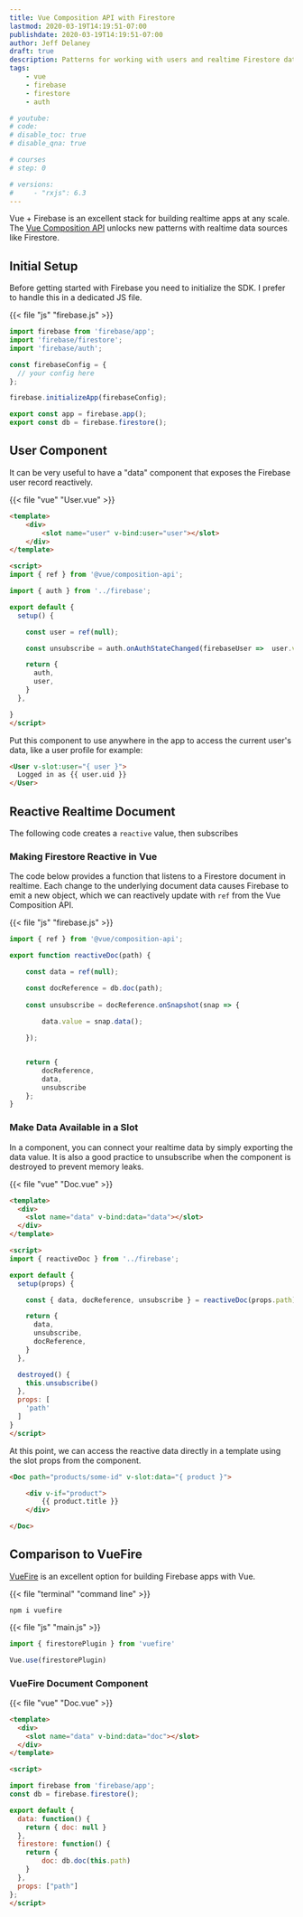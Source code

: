 ```yaml
---
title: Vue Composition API with Firestore
lastmod: 2020-03-19T14:19:51-07:00
publishdate: 2020-03-19T14:19:51-07:00
author: Jeff Delaney
draft: true
description: Patterns for working with users and realtime Firestore data with the Vue.js 3 Composition API
tags: 
    - vue
    - firebase
    - firestore
    - auth

# youtube: 
# code: 
# disable_toc: true
# disable_qna: true

# courses
# step: 0

# versions: 
#     - "rxjs": 6.3
---
```




Vue + Firebase is an excellent stack for building realtime apps at any scale. The [Vue Composition API](https://vue-composition-api-rfc.netlify.com/#) unlocks new patterns with realtime data sources like Firestore. 


## Initial Setup

Before getting started with Firebase you need to initialize the SDK. I prefer to handle this in a dedicated JS file. 

{{< file "js" "firebase.js" >}}
```javascript
import firebase from 'firebase/app';
import 'firebase/firestore';
import 'firebase/auth';

const firebaseConfig = { 
  // your config here
};

firebase.initializeApp(firebaseConfig);

export const app = firebase.app();
export const db = firebase.firestore();
```


## User Component

It can be very useful to have a "data" component that exposes the Firebase user record reactively. 

{{< file "vue" "User.vue" >}}
```html
<template> 
    <div>
        <slot name="user" v-bind:user="user"></slot>
    </div>
</template>

<script>
import { ref } from '@vue/composition-api';

import { auth } from '../firebase';

export default {
  setup() {

    const user = ref(null);

    const unsubscribe = auth.onAuthStateChanged(firebaseUser =>  user.value = firebaseUser);

    return {
      auth,
      user,
    }
  },

}
</script>
```

Put this component to use anywhere in the app to access the current user's data, like a user profile for example: 

```html
<User v-slot:user="{ user }">
  Logged in as {{ user.uid }}
</User>
```

## Reactive Realtime Document

The following code creates a `reactive` value, then subscribes 

### Making Firestore Reactive in Vue

The code below provides a function that listens to a Firestore document in realtime. Each change to the underlying document data causes Firebase to emit a new object, which we can reactively update with `ref` from the Vue Composition API. 

{{< file "js" "firebase.js" >}}
```javascript
import { ref } from '@vue/composition-api';

export function reactiveDoc(path) {

    const data = ref(null);

    const docReference = db.doc(path);
    
    const unsubscribe = docReference.onSnapshot(snap => {
        
        data.value = snap.data();

    });


    return {
        docReference, 
        data,
        unsubscribe
    };
}
```

### Make Data Available in a Slot

In a component, you can connect your realtime data by simply exporting the data value. It is also a good practice to unsubscribe when the component is destroyed to prevent memory leaks. 

{{< file "vue" "Doc.vue" >}}
```html
<template>
  <div>
    <slot name="data" v-bind:data="data"></slot>
  </div>
</template>

<script>
import { reactiveDoc } from '../firebase';

export default {
  setup(props) {

    const { data, docReference, unsubscribe } = reactiveDoc(props.path);

    return {
      data,
      unsubscribe,
      docReference,
    }
  },

  destroyed() {
    this.unsubscribe()
  },
  props: [
    'path'
  ]
}
</script>
```

At this point, we can access the reactive data directly in a template using the slot props from the component. 

```html
<Doc path="products/some-id" v-slot:data="{ product }">

    <div v-if="product">
        {{ product.title }}
    </div>

</Doc>
```


## Comparison to VueFire

[VueFire](https://github.com/vuejs/vuefire) is an excellent option for building Firebase apps with Vue. 

{{< file "terminal" "command line" >}}
```text
npm i vuefire
```

{{< file "js" "main.js" >}}
```javascript
import { firestorePlugin } from 'vuefire'

Vue.use(firestorePlugin)
```

### VueFire Document Component

{{< file "vue" "Doc.vue" >}}
```html
<template>
  <div>
    <slot name="data" v-bind:data="doc"></slot>
  </div>
</template>

<script>

import firebase from 'firebase/app';
const db = firebase.firestore();

export default {
  data: function() {
    return { doc: null }
  },
  firestore: function() {
    return { 
        doc: db.doc(this.path) 
    }
  },
  props: ["path"]
};
</script>
```
